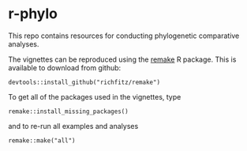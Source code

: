 # r-phylo

This repo contains resources for conducting phylogenetic comparative analyses.

The vignettes can be reproduced using the [remake](https://github.com/richfitz/remake) R package. This is available to download from github:
```
devtools::install_github("richfitz/remake")
```
To get all of the packages used in the vignettes, type
```
remake::install_missing_packages()
```
and to re-run all examples and analyses
```
remake::make("all")
```
